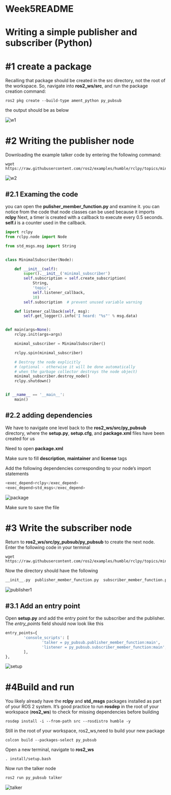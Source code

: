 # Week5README

# Writing a simple publisher and subscriber (Python)

# #1 create a package

Recalling  that package should be created in the src directory, not the root of the workspace. So, navigate into **ros2_ws/src**, and run the package creation command:

```pyhton
ros2 pkg create --build-type ament_python py_pubsub
```

the output should be as below

![w1](https://user-images.githubusercontent.com/90182787/192686880-9b5e519f-d2ff-4851-8e0c-2edd49f9fd9d.jpg)

# #2 Writing the publisher node

Downloading the example talker code by entering the following command:

```pyhton
wget https://raw.githubusercontent.com/ros2/examples/humble/rclpy/topics/minimal_publisher/examples_rclpy_minimal_publisher/publisher_member_function.py
```

![w2](https://user-images.githubusercontent.com/90182787/192687253-f1f91eee-f50f-4bf5-b8d0-d2718e586ecb.jpg)

## #2.1 Examing the code

you can open the **pulisher_member_function.py** and examine it. you can notice from the code that node classes can be used because it imports **rclpy**
Next, a timer is created with a callback to execute every 0.5 seconds. **self.i** is a counter used in the callback.

```python
import rclpy
from rclpy.node import Node

from std_msgs.msg import String


class MinimalSubscriber(Node):

    def __init__(self):
        super().__init__('minimal_subscriber')
        self.subscription = self.create_subscription(
            String,
            'topic',
            self.listener_callback,
            10)
        self.subscription  # prevent unused variable warning

    def listener_callback(self, msg):
        self.get_logger().info('I heard: "%s"' % msg.data)


def main(args=None):
    rclpy.init(args=args)

    minimal_subscriber = MinimalSubscriber()

    rclpy.spin(minimal_subscriber)

    # Destroy the node explicitly
    # (optional - otherwise it will be done automatically
    # when the garbage collector destroys the node object)
    minimal_subscriber.destroy_node()
    rclpy.shutdown()


if __name__ == '__main__':
    main()
```

## #2.2 adding dependencies

We have to navigate one level back to the **ros2_ws/src/py_pubsub** directory, where the **setup.py**, **setup.cfg**, and **package.xml** files have been created for us

Need to open **package.xml**

Make sure to fill **description**, **maintainer** and **license** tags

Add the following dependencies corresponding to your node’s import statements

```python
<exec_depend>rclpy</exec_depend>
<exec_depend>std_msgs</exec_depend>
```

![package](https://user-images.githubusercontent.com/90182787/192692561-d97d3ff0-6aa7-40bf-94b3-6ef777f0018b.jpg)

Make sure to save the file

# #3 Write the subscriber node

Return to **ros2_ws/src/py_pubsub/py_pubsub** to create the next node. Enter the following code in your terminal

```pyhton
wget https://raw.githubusercontent.com/ros2/examples/humble/rclpy/topics/minimal_subscriber/examples_rclpy_minimal_subscriber/subscriber_member_function.py
```
Now the directory should have the following

```c++
__init__.py  publisher_member_function.py  subscriber_member_function.py
```

![publisher1](https://user-images.githubusercontent.com/90182787/192693717-777cc400-d275-4af5-b2ae-bd720b7b5df5.jpg)

## #3.1 Add an entry point

Open **setup.py** and add the entry point for the subscriber and the publisher. The *entry_points* field should now look like this

```python
entry_points={
        'console_scripts': [
                'talker = py_pubsub.publisher_member_function:main',
                'listener = py_pubsub.subscriber_member_function:main',
        ],
},
```

![setup](https://user-images.githubusercontent.com/90182787/192694272-df8d695b-fe93-4b05-bd61-b59eaeca2da5.jpg)

# #4Build and run

You likely already have the **rclpy** and **std_msgs** packages installed as part of your ROS 2 system. It’s good practice to run **rosdep** in the root of your workspace (**ros2_ws**) to check for missing dependencies before building

```pyhton
rosdep install -i --from-path src --rosdistro humble -y
```

Still in the root of your workspace, ros2_ws,need to build your new package

```pyhton
colcon build --packages-select py_pubsub
```

Open a new terminal, navigate to **ros2_ws**

```pyhton
. install/setup.bash
```

Now run the talker node

```python
ros2 run py_pubsub talker
```

![talker](https://user-images.githubusercontent.com/90182787/192695030-73b773ee-66b8-43be-9d69-089ed05ec30b.jpg)
